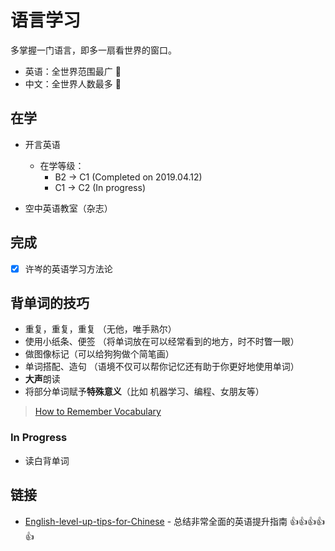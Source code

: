 # 语言学习

多掌握一门语言，即多一扇看世界的窗口。

- 英语：全世界范围最广 🚀
- 中文：全世界人数最多 🤩

## 在学

- 开言英语
  - 在学等级：
    - B2 -> C1 (Completed on 2019.04.12)
    - C1 -> C2 (In progress)

- 空中英语教室（杂志）

## 完成

- [x] 许岑的英语学习方法论

## 背单词的技巧

- 重复，重复，重复 （无他，唯手熟尔）
- 使用小纸条、便签 （将单词放在可以经常看到的地方，时不时瞥一眼）
- 做图像标记（可以给狗狗做个简笔画）
- 单词搭配、造句 （语境不仅可以帮你记忆还有助于你更好地使用单词）
- **大声**朗读
- 将部分单词赋予**特殊意义**（比如 机器学习、编程、女朋友等）

> [How to Remember Vocabulary](https://www.youtube.com/watch?v=JuoqE2lpRUM)

### In Progress

- 读白背单词

## 链接

- [English-level-up-tips-for-Chinese](https://byoungd.gitbook.io/english-level-up-tips/) - 总结非常全面的英语提升指南 👍👍👍👍👍
